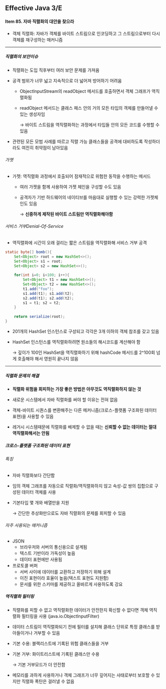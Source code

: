 ## Effective Java 3/E

#### Item 85. 자바 직렬화의 대안을 찾으라

- 객체 직렬화: 자바가 객체를 바이트 스트림으로 인코딩하고 그 스트림으로부터 다시 객체를 재구성하는 매커니즘

------

##### 직렬화의 보안이슈

- 직렬화는 도입 직후부터 여러 보안 문제를 가져옴

- 공격 범위가 너무 넓고 지속적으로 더 넓어져 방어하기 어려움

  - ObjectInputStream의 readObject 메서드를 호출하면서 객체 그래프가 역직렬화됨

  - readObject 메서드는 클래스 패스 안의 거의 모든 타입의 객체를 만들어낼 수 있는 생성자임

    → 바이트 스트림을 역직렬화하는 과정에서 타입들 안의 모든 코드를 수행할 수 있음

- 관련된 모든 모범 사례를 따르고 직렬 가능 클래스들을 공격에 대비하도록 작성하더라도 여전히 취약점이 남아있음

###### 가젯

- 가젯: 역직렬화 과정에서 호출되어 잠재적으로 위험한 동작을 수행하는 메서드

  - 여러 가젯을 함께 사용하여 가젯 체인을 구성할 수도 있음

  - 공격자가 기반 하드웨어의 네이티브를 마음대로 실행할 수 있는 강력한 가젯체인도 있음

    → **신중하게 제작된 바이트 스트림만 역직렬화해야함**

###### 서비스 거부Denial-Of-Service

- 역직렬화에 시간이 오래 걸리는 짧은 스트림을 역직렬화해 서비스 거부 공격

```java
static byte[] bomb(){
    Set<Object> root = new HashSet<>();
    Set<Object> s1 = root;
    Set<Object> s2 = new HashSet<>();
    
    for(int i=0; i<100; i++){
        Set<Object> t1 = new HashSet<>();
        Set<Object> t2 = new HashSet<>();
        t1.add("foo");
        s1.add(t1); s1.add(t2);
        s2.add(t1); s2.add(t2);
        s1 = t1; s2 = t2;
    }
    
    return serialize(root);
}
```

- 201개의 HashSet 인스턴스로 구성되고 각각은 3개 이하의 객체 참조를 갖고 있음

- HashSet 인스턴스를 역직렬화하려면 원소들의 해시코드를 계산해야 함

  → 깊이가 100인 HashSet을 역직렬화하기 위해 hashCode 메서드를 2^100회 넘게 호출해야 해서 영원히 끝나지 않음

-------

##### 직렬화 문제의 해결

- **직렬화 위험을 회피하는 가장 좋은 방법은 아무것도 역직렬화하지 않는 것**

- 새로운 시스템에서 자바 직렬화를 써야 할 이유는 전혀 없음

- 객체-바이트 시퀀스를 변환해주는 다른 메커니즘(크로스-플랫폼 구조화된 데이터 표현)을 사용할 수 있음

- 레거시 시스템때문에 직렬화를 배제할 수 없을 때는 **신뢰할 수 없는 데이터는 절대 역직렬화해서는 안됨**

  

##### 크로스-플랫폼 구조화된 데이터 표현

###### 특징

- 자바 직렬화보다 간단함

- 임의 객체 그래프를 자동으로 직렬화/역직렬화하지 않고 속성-값 쌍의 집합으로 구성된 데이터 객체를 사용

- 기본타입 몇 개와 배열만을 지원

  → 간단한 추상화만으로도 자바 직렬화의 문제를 회피할 수 있음

###### 자주 사용되는 매커니즘

- JSON
  - 브라우저와 서버의 통신용으로 설계됨
  - 텍스트 기반이라 가독성이 높음
  - 데이터 표현에만 사용됨
- 프로토콜 버퍼
  - 서버 사이에 데이터를 교환하고 저장하기 위해 설계
  - 이진 표현이라 효율이 높음(텍스트 표현도 지원함)
  - 문서를 위한 스키마를 제공하고 올바르게 사용하도록 강요

##### 역직렬화 필터링

- 직렬화를 피할 수 없고 역직렬화한 데이터가 안전한지 확신할 수 없다면 객체 역직렬화 필터링을 사용
  (java.io.ObjectInputFilter)

- 데이터 스트림이 역직렬화되기 전에 필터를 설치해 클래스 단위로 특정 클래스를 받아들이거나 거부할 수 있음

- 기본 수용: 블랙리스트에 기록된 위험 클래스들을 거부

- 기본 거부: 화이트리스트에 기록된 클래스만 수용

  → 기본 거부모드가 더 안전함

- 메모리를 과하게 사용하거나 객체 그래프가 너무 깊어지는 사태로부터 보호할 수 있지만 직렬화 폭탄은 걸러낼 수 없음